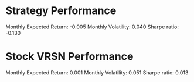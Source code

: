 # Strategy Performance
Monthly Expected Return: -0.005
Monthly Volatility: 0.040
Sharpe ratio: -0.130
# Stock VRSN Performance
Monthly Expected Return: 0.001
Monthly Volatility: 0.051
Sharpe ratio: 0.013
